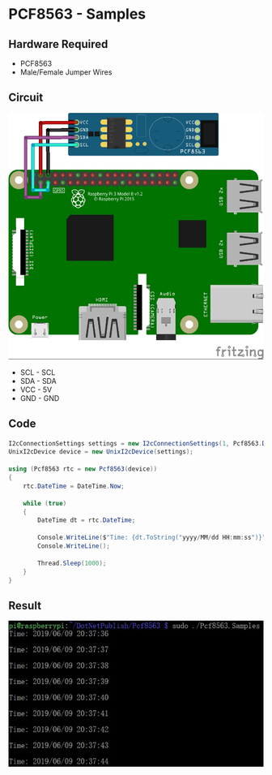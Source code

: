# PCF8563 - Samples

## Hardware Required
* PCF8563
* Male/Female Jumper Wires

## Circuit
![](pcf8563_circuit.jpg)

* SCL - SCL
* SDA - SDA
* VCC - 5V
* GND - GND

## Code
```C#
I2cConnectionSettings settings = new I2cConnectionSettings(1, Pcf8563.DefaultI2cAddress);
UnixI2cDevice device = new UnixI2cDevice(settings);

using (Pcf8563 rtc = new Pcf8563(device))
{
    rtc.DateTime = DateTime.Now;

    while (true)
    {
        DateTime dt = rtc.DateTime;

        Console.WriteLine($"Time: {dt.ToString("yyyy/MM/dd HH:mm:ss")}");
        Console.WriteLine();

        Thread.Sleep(1000);
    }
}
```

## Result
![](RunningResult.jpg)
